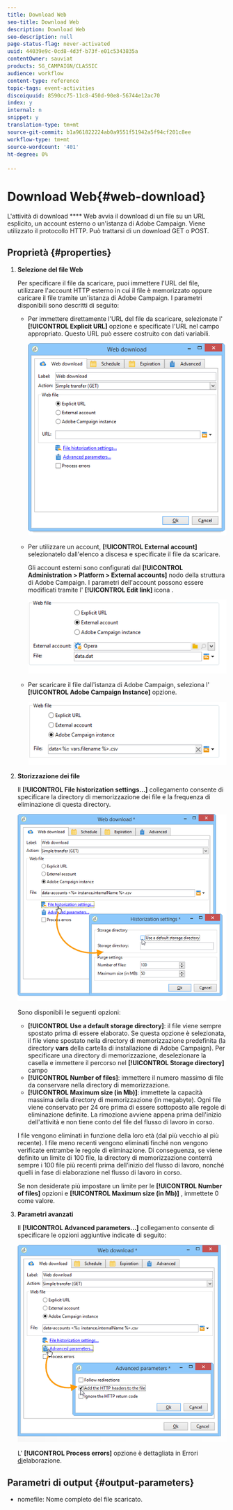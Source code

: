 ```yaml
---
title: Download Web
seo-title: Download Web
description: Download Web
seo-description: null
page-status-flag: never-activated
uuid: 44039e9c-0cd8-4d3f-b73f-e01c5343835a
contentOwner: sauviat
products: SG_CAMPAIGN/CLASSIC
audience: workflow
content-type: reference
topic-tags: event-activities
discoiquuid: 8590cc75-11c8-450d-90e8-56744e12ac70
index: y
internal: n
snippet: y
translation-type: tm+mt
source-git-commit: b1a961822224ab0a9551f51942a5f94cf201c8ee
workflow-type: tm+mt
source-wordcount: '401'
ht-degree: 0%

---
```



# Download Web{#web-download}

L&#39;attività di download **** Web avvia il download di un file su un URL esplicito, un account esterno o un&#39;istanza di Adobe Campaign. Viene utilizzato il protocollo HTTP. Può trattarsi di un download GET o POST.

## Proprietà {#properties}

1. **Selezione del file Web**

   Per specificare il file da scaricare, puoi immettere l&#39;URL del file, utilizzare l&#39;account HTTP esterno in cui il file è memorizzato oppure caricare il file tramite un&#39;istanza di Adobe Campaign. I parametri disponibili sono descritti di seguito:

   * Per immettere direttamente l&#39;URL del file da scaricare, selezionate l&#39; **[!UICONTROL Explicit URL]** opzione e specificate l&#39;URL nel campo appropriato. Questo URL può essere costruito con dati variabili.

      ![](assets/download_web_edit.png)

   * Per utilizzare un account, **[!UICONTROL External account]** selezionatelo dall&#39;elenco a discesa e specificate il file da scaricare.

      Gli account esterni sono configurati dal **[!UICONTROL Administration > Platform > External accounts]** nodo della struttura di Adobe Campaign. I parametri dell&#39;account possono essere modificati tramite l&#39; **[!UICONTROL Edit link]** icona .

      ![](assets/download_web_edit_external.png)

   * Per scaricare il file dall&#39;istanza di Adobe Campaign, seleziona l&#39; **[!UICONTROL Adobe Campaign Instance]** opzione.

      ![](assets/download_web_edit_instance.png)

1. **Storizzazione dei file**

   Il **[!UICONTROL File historization settings...]** collegamento consente di specificare la directory di memorizzazione dei file e la frequenza di eliminazione di questa directory.

   ![](assets/download_web_edit_hist.png)

   Sono disponibili le seguenti opzioni:

   * **[!UICONTROL Use a default storage directory]**: il file viene sempre spostato prima di essere elaborato. Se questa opzione è selezionata, il file viene spostato nella directory di memorizzazione predefinita (la directory **vars** della cartella di installazione di Adobe Campaign). Per specificare una directory di memorizzazione, deselezionare la casella e immettere il percorso nel **[!UICONTROL Storage directory]** campo
   * **[!UICONTROL Number of files]**: immettere il numero massimo di file da conservare nella directory di memorizzazione.
   * **[!UICONTROL Maximum size (in Mb)]**: immettete la capacità massima della directory di memorizzazione (in megabyte).
   Ogni file viene conservato per 24 ore prima di essere sottoposto alle regole di eliminazione definite. La rimozione avviene appena prima dell&#39;inizio dell&#39;attività e non tiene conto del file del flusso di lavoro in corso.

   I file vengono eliminati in funzione della loro età (dal più vecchio al più recente). I file meno recenti vengono eliminati finché non vengono verificate entrambe le regole di eliminazione. Di conseguenza, se viene definito un limite di 100 file, la directory di memorizzazione conterrà sempre i 100 file più recenti prima dell’inizio del flusso di lavoro, nonché quelli in fase di elaborazione nel flusso di lavoro in corso.

   Se non desiderate più impostare un limite per le **[!UICONTROL Number of files]** opzioni e **[!UICONTROL Maximum size (in Mb)]** , immettete 0 come valore.

1. **Parametri avanzati**

   Il **[!UICONTROL Advanced parameters...]** collegamento consente di specificare le opzioni aggiuntive indicate di seguito:

   ![](assets/download_web_edit_advanced.png)

   L&#39; **[!UICONTROL Process errors]** opzione è dettagliata in Errori [di](../../workflow/using/monitoring-workflow-execution.md#processing-errors)elaborazione.

## Parametri di output {#output-parameters}

* nomefile: Nome completo del file scaricato.
